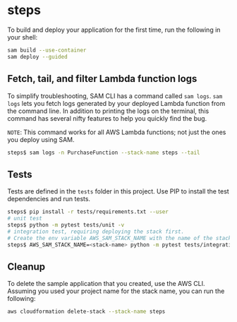 # steps

To build and deploy your application for the first time, run the following in your shell:

```bash
sam build --use-container
sam deploy --guided
```

## Fetch, tail, and filter Lambda function logs

To simplify troubleshooting, SAM CLI has a command called `sam logs`. `sam logs` lets you fetch logs generated by your deployed Lambda function from the command line. In addition to printing the logs on the terminal, this command has several nifty features to help you quickly find the bug.

`NOTE`: This command works for all AWS Lambda functions; not just the ones you deploy using SAM.

```bash
steps$ sam logs -n PurchaseFunction --stack-name steps --tail
```


## Tests

Tests are defined in the `tests` folder in this project. Use PIP to install the test dependencies and run tests.

```bash
steps$ pip install -r tests/requirements.txt --user
# unit test
steps$ python -m pytest tests/unit -v
# integration test, requiring deploying the stack first.
# Create the env variable AWS_SAM_STACK_NAME with the name of the stack we are testing
steps$ AWS_SAM_STACK_NAME=<stack-name> python -m pytest tests/integration -v
```

## Cleanup

To delete the sample application that you created, use the AWS CLI. Assuming you used your project name for the stack name, you can run the following:

```bash
aws cloudformation delete-stack --stack-name steps
```


